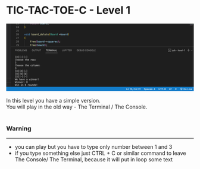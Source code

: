 #  TIC-TAC-TOE-C - Level 1

![Game](../../images/c-level-1.png)

In this level you have a simple version.
<br>
You will play in the old way - The Terminal / The Console.
<br><br>

### Warning
---
- you can play but you have to type only number between 1 and 3
- if you type something else just CTRL + C or similar command to leave The Console/ The Terminal, because it will put in loop some text